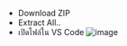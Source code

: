 - Download ZIP
- Extract All..
- เปิดไฟล์ใน VS Code
![image](https://github.com/user-attachments/assets/fb603db9-7f70-414a-811c-61555357b541)

